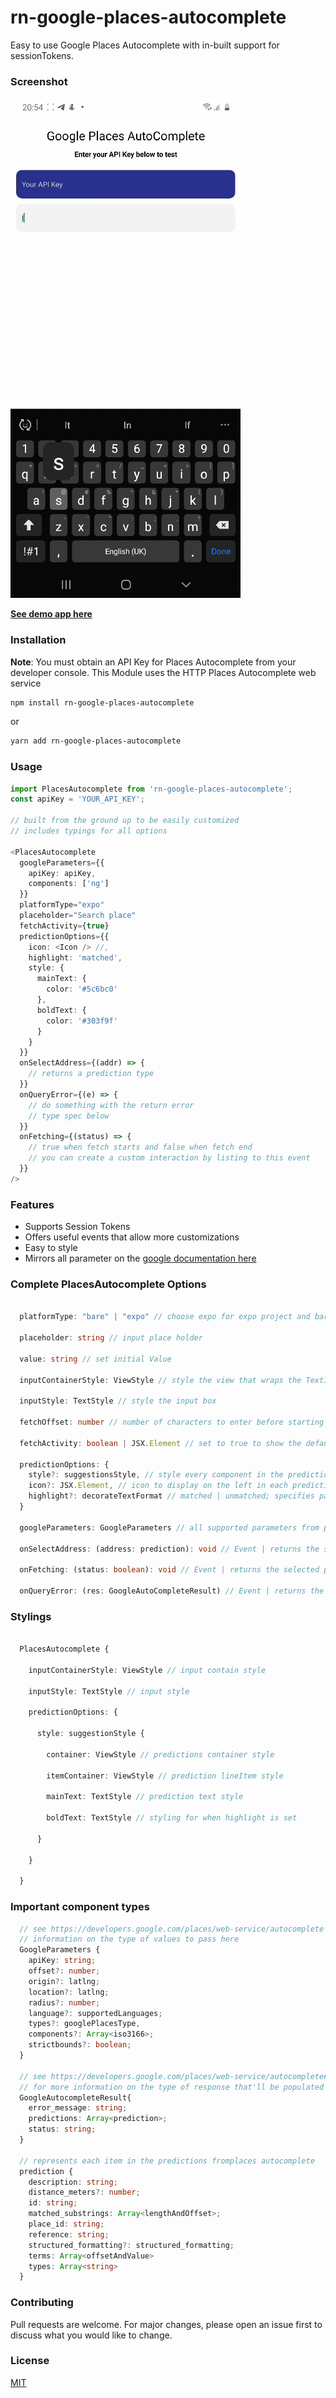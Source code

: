 
# rn-google-places-autocomplete

Easy to use Google Places Autocomplete with in-built support for sessionTokens.

### Screenshot
![](./screenshot/1.gif)

**[See demo app here](https://expo.io/@devrue/places-autocomplete-demo "rn-google-places-autocomplete")**


### Installation

**Note**: You must obtain an API Key for Places Autocomplete from your developer console. This Module uses the HTTP Places Autocomplete web service 

```bash
npm install rn-google-places-autocomplete
```
or 

```bash
yarn add rn-google-places-autocomplete
```

### Usage

```typescript
import PlacesAutocomplete from 'rn-google-places-autocomplete';
const apiKey = 'YOUR_API_KEY';

// built from the ground up to be easily customized
// includes typings for all options

<PlacesAutocomplete
  googleParameters={{
    apiKey: apiKey,
    components: ['ng']
  }}
  platformType="expo"
  placeholder="Search place"
  fetchActivity={true}
  predictionOptions={{
    icon: <Icon /> //,
    highlight: 'matched',
    style: {
      mainText: {
        color: '#5c6bc0'
      },
      boldText: {
        color: '#303f9f'
      }
    }
  }}
  onSelectAddress={(addr) => {
    // returns a prediction type
  }}
  onQueryError={(e) => {
    // do something with the return error
    // type spec below
  }}
  onFetching={(status) => {
    // true when fetch starts and false when fetch end
    // you can create a custom interaction by listing to this event
  }}
/>

```

### Features

* Supports Session Tokens
* Offers useful events that allow more customizations
* Easy to style
* Mirrors all parameter on the [google documentation here](https://developers.google.com/places/web-service/autocomplete/ "Google Places Autocomplete")


### Complete PlacesAutocomplete Options

```typescript

  platformType: "bare" | "expo" // choose expo for expo project and bare otherwise

  placeholder: string // input place holder

  value: string // set initial Value

  inputContainerStyle: ViewStyle // style the view that wraps the TextInput

  inputStyle: TextStyle // style the input box

  fetchOffset: number // number of characters to enter before starting places search

  fetchActivity: boolean | JSX.Element // set to true to show the default fetch activity or passing in your own Element

  predictionOptions: {
    style?: suggestionsStyle, // style every component in the predictions list see styling for more information
    icon?: JSX.Element, // icon to display on the left in each prediction item
    highlight?: decorateTextFormat // matched | unmatched; specifies part of text to highlight
  }

  googleParameters: GoogleParameters // all supported parameters from places autocomplete. see https://developers.google.com/places/web-service/autocomplete

  onSelectAddress: (address: prediction): void // Event | returns the selected prediction type

  onFetching: (status: boolean): void // Event | returns the selected prediction type

  onQueryError: (res: GoogleAutoCompleteResult) // Event | returns the Result from Google Places when status != 'OK'

```

### Stylings

```typescript

  PlacesAutocomplete {

    inputContainerStyle: ViewStyle // input contain style

    inputStyle: TextStyle // input style

    predictionOptions: {

      style: suggestionStyle {

        container: ViewStyle // predictions container style

        itemContainer: ViewStyle // prediction lineItem style

        mainText: TextStyle // prediction text style

        boldText: TextStyle // styling for when highlight is set

      }

    }

  }

```
### Important component types

```typescript
  // see https://developers.google.com/places/web-service/autocomplete for more 
  // information on the type of values to pass here
  GoogleParameters {
    apiKey: string;
    offset?: number;
    origin?: latlng;
    location?: latlng;
    radius?: number;
    language?: supportedLanguages;
    types?: googlePlacesType,
    components?: Array<iso3166>;
    strictbounds?: boolean;
  }

  // see https://developers.google.com/places/web-service/autocomplete#place_autocomplete_responses
  // for more information on the type of response that'll be populated here
  GoogleAutocompleteResult{
    error_message: string;
    predictions: Array<prediction>;
    status: string;
  }

  // represents each item in the predictions fromplaces autocomplete
  prediction {
    description: string;
    distance_meters?: number;
    id: string;
    matched_substrings: Array<lengthAndOffset>;
    place_id: string;
    reference: string;
    structured_formatting?: structured_formatting;
    terms: Array<offsetAndValue>
    types: Array<string>
  }

```


### Contributing
Pull requests are welcome. For major changes, please open an issue first to discuss what you would like to change.

### License
[MIT](https://choosealicense.com/licenses/mit/)
